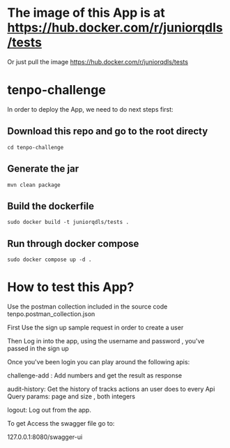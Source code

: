 # The image of this App is at https://hub.docker.com/r/juniorqdls/tests
Or just pull the image https://hub.docker.com/r/juniorqdls/tests


# tenpo-challenge
In order to deploy the App, we need to do next steps first:

## Download this repo and go to the root directy
```
cd tenpo-challenge
```

## Generate the jar 
```
mvn clean package
```

## Build the dockerfile
```
sudo docker build -t juniorqdls/tests .
```

## Run through docker compose

```
sudo docker compose up -d .
```

# How to test this App?
Use the postman collection included in the source code
tenpo.postman_collection.json

First Use the sign up sample request in order to create a user

Then Log in into the app, using the username and password , you've passed in the sign up

Once you've been login you can play around the following apis:

challenge-add : 
    Add numbers and get the result as response
    
audit-history: 
    Get the history of tracks actions an user does to every Api
    Query params: page and size , both integers    

logout: 
    Log out from the app.

To get Access the swagger file go to:

127.0.0.1:8080/swagger-ui





